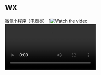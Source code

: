 # wx
微信小程序（电商类）
[![Watch the video](https://eight1302.github.io/wx/wxkf/20190212-140608.mp)
![微信小程序电商类的demo模板，包括购物车以及支付相关的功能](https://eight1302.github.io/wx/wxkf/20190212-140608.mp4)

